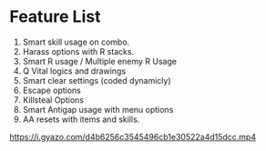 # Feature List 

1) Smart skill usage on combo.
2) Harass options with R stacks.
3) Smart R usage / Multiple enemy R Usage
4) Q Vital logics and drawings
5) Smart clear settings (coded dynamicly)
6) Escape options
7) Killsteal Options
8) Smart Antigap usage with menu options
9) AA resets with items and skills.

https://i.gyazo.com/d4b6256c3545496cb1e30522a4d15dcc.mp4
